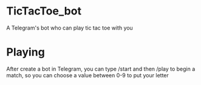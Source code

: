 # TicTacToe_bot
A Telegram's bot who can play tic tac toe with you

# Playing
After create a bot in Telegram, you can type /start and then /play to begin a match, so you can choose a value between 0-9 to put your letter
